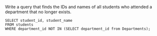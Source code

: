 Write a query that finds the IDs and names of all students who attended a department that no longer exists.

    SELECT student_id, student_name 
    FROM students
    WHERE department_id NOT IN (SELECT department_id from Departments);